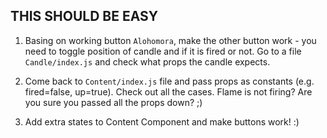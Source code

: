 ## THIS SHOULD BE EASY

1. Basing on working button `Alohomora`, make the other button work - you need to toggle position of candle and if it is fired or not. Go to a file `Candle/index.js` and check what props the candle expects. 

2. Come back to `Content/index.js` file and pass props as constants (e.g. fired=false, up=true). Check out all the cases. Flame is not firing? Are you sure you passed all the props down? ;)

3. Add extra states to Content Component and make buttons work! :)
